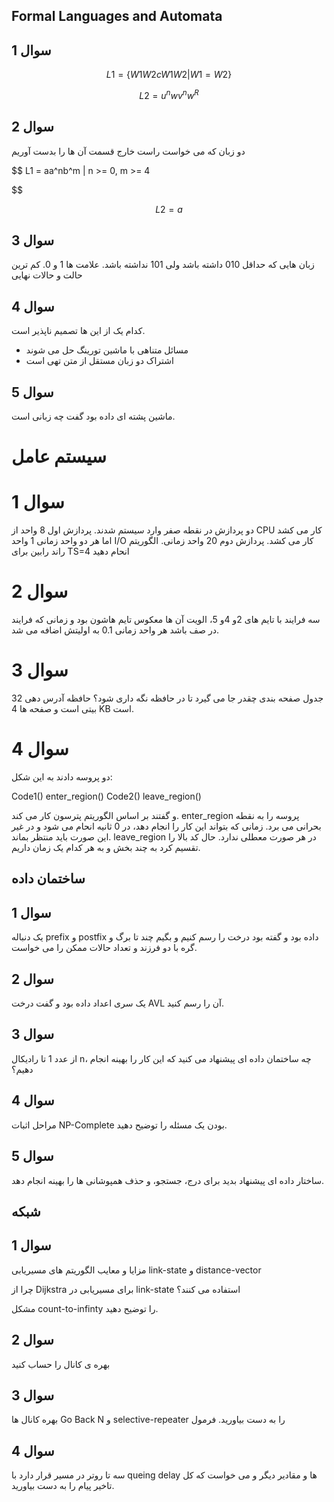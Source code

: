 
## Formal Languages and Automata

## سوال 1

$$
L1 = \{ W1W2cW1W2 | W1=W2 \}
$$

$$
L2 = u^nwv^nw^R
$$
## سوال 2

دو زبان که می خواست راست خارج قسمت آن ها را بدست آوریم

$$
L1 = aa^nb^m | n >= 0, m >= 4

$$

$$
L2 = a
$$

## سوال 3
زبان هایی که حداقل 010 داشته باشد ولی 101 نداشته باشد. علامت ها 1 و 0. کم ترین حالت و حالات نهایی
## سوال 4
کدام یک از این ها تصمیم ناپذیر است.
* مسائل متناهی با ماشین تورینگ حل می شوند
* اشتراک دو زبان مستقل از متن تهی است
## سوال 5

ماشین پشته ای داده بود گفت چه زبانی است.


# سیستم عامل

# سوال 1
دو پردازش در نقطه صفر وارد سیستم شدند. پردازش اول 8 واحد از CPU کار می کشد اما هر دو واحد زمانی 1 واحد ‌I/O کار می کشد. پردازش دوم 20 واحد زمانی. الگوریتم راند رابین برای TS=4 انحام دهید  
# سوال 2
سه فرایند با تایم های 2و 4و 5، الویت آن ها معکوس تایم هاشون بود و زمانی که فرایند در صف باشد هر واحد زمانی 0.1 به اولیتش اضافه می شد. 
# سوال 3

جدول صفحه بندی چقدر جا می گیرد تا در حافظه نگه داری شود؟ حافظه آدرس دهی 32 بیتی است و صفحه ها 4 KB است.
# سوال 4

دو پروسه دادند به این شکل:

Code1()
enter_region()
Code2()
leave_region()

و گفتند بر اساس الگوریتم پترسون کار می کند. enter_region پروسه را به نقطه بحرانی می برد. زمانی که بتواند این کار را انجام دهد، در 0 ثانیه انحام می شود و در غیر این صورت باید منتظر بماند. leave_region در هر صورت معطلی ندارد. حال کد بالا را تقسیم کرد به چند بخش و به هر کدام یک زمان داریم.
## ساختمان داده
## سوال 1
یک دنباله prefix و postfix داده بود و گفته بود درخت را رسم کنیم و بگیم چند تا برگ و گره با دو فرزند و تعداد حالات ممکن را می خواست.
## سوال 2
یک سری اعداد داده بود و گفت درخت AVL آن را رسم کنید.
## سوال 3

از عدد 1 تا رادیکال n، چه ساختمان داده ای پیشنهاد می کنید که این کار را بهینه انجام دهیم؟

## سوال 4
مراحل اثبات NP-Complete بودن یک مسئله را توضیح دهید.

## سوال 5
ساختار داده ای پیشنهاد بدید برای درج، جستجو، و حذف همپوشانی ها را بهینه انجام دهد.
## شبکه

## سوال 1
مزایا و معایب الگوریتم های مسیریابی link-state و distance-vector

چرا از Dijkstra برای مسیریابی در link-state استفاده می کنند؟

مشکل count-to-infinty را توضیح دهید.
## سوال 2
بهره ی کانال را حساب کنید
## سوال 3
بهره کانال ها Go Back N و selective-repeater را به دست بیاورید. فرمول
## سوال 4

سه تا روتر در مسیر قرار دارد با queing delay ها و مقادیر دیگر و می خواست که کل تاخیر پیام را به دست بیاورید.